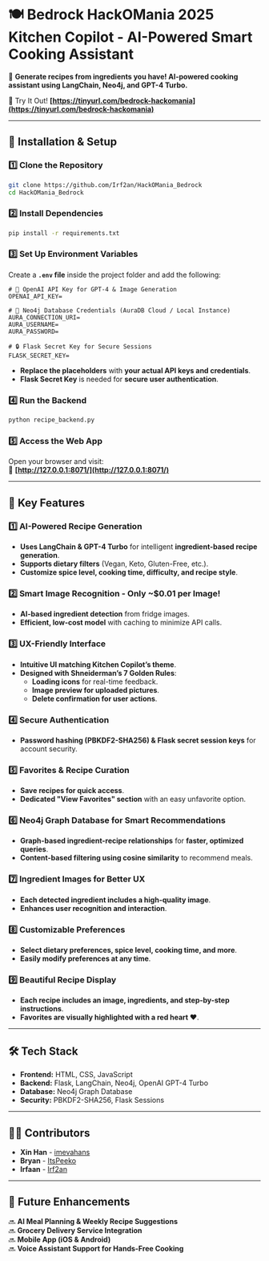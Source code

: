 # **🍽️ Bedrock HackOMania 2025 Kitchen Copilot - AI-Powered Smart Cooking Assistant**  
🚀 **Generate recipes from ingredients you have! AI-powered cooking assistant using LangChain, Neo4j, and GPT-4 Turbo.**  

🔗 Try It Out! **[https://tinyurl.com/bedrock-hackomania](https://tinyurl.com/bedrock-hackomania)**  

---

## **🔧 Installation & Setup**
### **1️⃣ Clone the Repository**
```bash
git clone https://github.com/Irf2an/HackOMania_Bedrock
cd HackOMania_Bedrock
```

### **2️⃣ Install Dependencies**
```bash
pip install -r requirements.txt
```

### **3️⃣ Set Up Environment Variables**
Create a **`.env` file** inside the project folder and add the following:  

```
# 🔑 OpenAI API Key for GPT-4 & Image Generation
OPENAI_API_KEY=

# 🔗 Neo4j Database Credentials (AuraDB Cloud / Local Instance)
AURA_CONNECTION_URI=
AURA_USERNAME=
AURA_PASSWORD=

# 🔒 Flask Secret Key for Secure Sessions
FLASK_SECRET_KEY=
```
- **Replace the placeholders** with **your actual API keys and credentials**.
- **Flask Secret Key** is needed for **secure user authentication**.

### **4️⃣ Run the Backend**
```bash
python recipe_backend.py
```

### **5️⃣ Access the Web App**
Open your browser and visit:  
🔗 **[http://127.0.0.1:8071/](http://127.0.0.1:8071/)**  

---

## **🌟 Key Features**
### **1️⃣ AI-Powered Recipe Generation**
- **Uses LangChain & GPT-4 Turbo** for intelligent **ingredient-based recipe generation**.
- **Supports dietary filters** (Vegan, Keto, Gluten-Free, etc.).
- **Customize spice level, cooking time, difficulty, and recipe style**.

### **2️⃣ Smart Image Recognition - Only ~$0.01 per Image!**
- **AI-based ingredient detection** from fridge images.
- **Efficient, low-cost model** with caching to minimize API calls.

### **3️⃣ UX-Friendly Interface**
- **Intuitive UI matching Kitchen Copilot’s theme**.
- **Designed with Shneiderman’s 7 Golden Rules**:
  - **Loading icons** for real-time feedback.
  - **Image preview for uploaded pictures**.
  - **Delete confirmation for user actions**.

### **4️⃣ Secure Authentication**
- **Password hashing (PBKDF2-SHA256) & Flask secret session keys** for account security.

### **5️⃣ Favorites & Recipe Curation**
- **Save recipes for quick access**.
- **Dedicated "View Favorites" section** with an easy unfavorite option.

### **6️⃣ Neo4j Graph Database for Smart Recommendations**
- **Graph-based ingredient-recipe relationships** for **faster, optimized queries**.
- **Content-based filtering using cosine similarity** to recommend meals.

### **7️⃣ Ingredient Images for Better UX**
- **Each detected ingredient includes a high-quality image**.
- **Enhances user recognition and interaction**.

### **8️⃣ Customizable Preferences**
- **Select dietary preferences, spice level, cooking time, and more**.
- **Easily modify preferences at any time**.

### **9️⃣ Beautiful Recipe Display**
- **Each recipe includes an image, ingredients, and step-by-step instructions**.
- **Favorites are visually highlighted with a red heart ❤️**.

---

## **🛠️ Tech Stack**
- **Frontend:** HTML, CSS, JavaScript  
- **Backend:** Flask, LangChain, Neo4j, OpenAI GPT-4 Turbo  
- **Database:** Neo4j Graph Database  
- **Security:** PBKDF2-SHA256, Flask Sessions  

---

## **👨‍💻 Contributors**
- **Xin Han** - [imevahans](https://github.com/imevahans)  
- **Bryan** - [ItsPeeko](https://github.com/ItsPeeko)  
- **Irfaan** - [Irf2an](https://github.com/Irf2an)  

---

## **🚀 Future Enhancements**
🔜 **AI Meal Planning & Weekly Recipe Suggestions**  
🔜 **Grocery Delivery Service Integration**  
🔜 **Mobile App (iOS & Android)**  
🔜 **Voice Assistant Support for Hands-Free Cooking**  